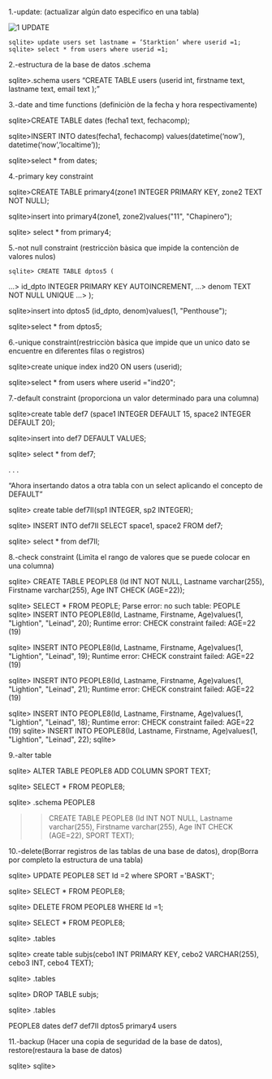 1.-update: (actualizar algún dato especìfico en una tabla)


![1 UPDATE](https://user-images.githubusercontent.com/107563009/200398825-ede64d3d-0a87-420b-8b13-5b21a0edf42f.PNG)
 
 
	sqlite> update users set lastname = ‘Starktion’ where userid =1;
	sqlite> select * from users where userid =1;
 

2.-estructura de la base de datos .schema
 
sqlite>.schema users
“CREATE TABLE users (userid int, firstname text, lastname text, email text );”
 
 
3.-date and time functions (definiciòn de la fecha y hora respectivamente)
 
sqlite>CREATE TABLE dates (fecha1 text, fechacomp);
 
sqlite>INSERT INTO dates(fecha1, fechacomp) values(datetime(‘now’), datetime(‘now’,’localtime’));
 
sqlite>select * from dates;
 
 
4.-primary key constraint
 
sqlite>CREATE TABLE primary4(zone1 INTEGER PRIMARY KEY, zone2 TEXT NOT NULL);
 
sqlite>insert into primary4(zone1, zone2)values("11", "Chapinero");
 
sqlite> select * from primary4;
 
 
 
 
5.-not null constraint (restricciòn bàsica que impide la contenciòn de valores nulos)
 
	sqlite> CREATE TABLE dptos5 (
   ...>  id_dpto INTEGER PRIMARY KEY AUTOINCREMENT,
   ...>  denom TEXT NOT NULL UNIQUE
   ...> );
 
sqlite>insert into dptos5 (id_dpto, denom)values(1, "Penthouse");
 
sqlite>select * from dptos5;
 
 
6.-unique constraint(restricciòn bàsica que impide que un unico dato se encuentre en diferentes filas o registros)
 
sqlite>create unique index ind20 ON users (userid);
 
sqlite>select * from users where userid ="ind20";
 

7.-default constraint (proporciona un valor determinado para una columna)
 
sqlite>create table def7 (space1 INTEGER DEFAULT 15, space2 INTEGER DEFAULT 20);
 
sqlite>insert into def7 DEFAULT VALUES;
 
sqlite> select * from def7;
 
.
.
.
 
“Ahora insertando datos a otra tabla con un select aplicando el concepto de DEFAULT”
 
sqlite> create table def7II(sp1 INTEGER, sp2 INTEGER);
 
sqlite> INSERT INTO def7II SELECT space1, space2 FROM def7;
 
sqlite> select * from def7II;
 
 
 

8.-check constraint (Limìta el rango de valores que se puede colocar en una columna)
 
sqlite> CREATE TABLE PEOPLE8 (Id INT NOT NULL, Lastname varchar(255), Firstname varchar(255), Age INT CHECK (AGE=22));
 
sqlite> SELECT * FROM PEOPLE;
Parse error: no such table: PEOPLE
sqlite> INSERT INTO PEOPLE8(Id, Lastname, Firstname, Age)values(1, "Lightion", "Leinad", 20);
Runtime error: CHECK constraint failed: AGE=22 (19)
 
sqlite> INSERT INTO PEOPLE8(Id, Lastname, Firstname, Age)values(1, "Lightion", "Leinad", 19);
Runtime error: CHECK constraint failed: AGE=22 (19)
 
sqlite> INSERT INTO PEOPLE8(Id, Lastname, Firstname, Age)values(1, "Lightion", "Leinad", 21);
Runtime error: CHECK constraint failed: AGE=22 (19)
 
sqlite> INSERT INTO PEOPLE8(Id, Lastname, Firstname, Age)values(1, "Lightion", "Leinad", 18);
Runtime error: CHECK constraint failed: AGE=22 (19)
sqlite> INSERT INTO PEOPLE8(Id, Lastname, Firstname, Age)values(1, "Lightion", "Leinad", 22);
sqlite>
 
 
9.-alter table
 
sqlite> ALTER TABLE PEOPLE8 ADD COLUMN SPORT TEXT;
 
sqlite> SELECT * FROM PEOPLE8;
 
sqlite> .schema PEOPLE8
 
>>CREATE TABLE PEOPLE8 (Id INT NOT NULL, Lastname varchar(255), Firstname varchar(255), Age INT CHECK (AGE=22), SPORT TEXT);
 
 
10.-delete(Borrar registros de las tablas de una base de datos), drop(Borra por completo la estructura de una tabla)
 
sqlite> UPDATE PEOPLE8 SET Id =2 where SPORT ='BASKT';
 
sqlite> SELECT * FROM PEOPLE8;
 
sqlite> DELETE FROM PEOPLE8 WHERE Id =1;
 
sqlite> SELECT * FROM PEOPLE8;
 
sqlite> .tables
 
sqlite> create table subjs(cebo1 INT PRIMARY KEY, cebo2 VARCHAR(255), cebo3 INT, cebo4 TEXT);
 
sqlite> .tables
 
sqlite> DROP TABLE subjs;
 
sqlite> .tables
 
PEOPLE8   dates     def7      def7II    dptos5    primary4  users
 
 
11.-backup (Hacer una copia de seguridad de la base de datos), restore(restaura la base de datos)
 
sqlite>
sqlite>
